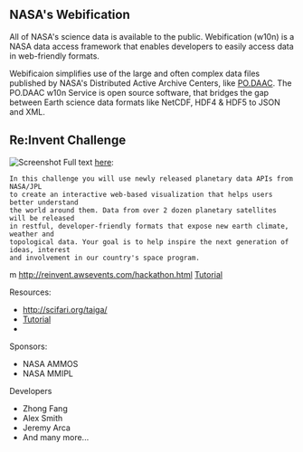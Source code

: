 ## NASA's Webification
All of NASA's science data is available to the public.  Webification (w10n) is a NASA data access framework that enables developers to easily access data in web-friendly formats.

Webificaion simplifies use of the large and often complex data files published by NASA's Distributed Active Archive Centers, like [PO.DAAC](http://podaac.jpl.nasa.gov/).  The PO.DAAC w10n Service is open source software, that bridges the gap between Earth science data formats like NetCDF, HDF4 & HDF5 to JSON and XML.

## Re:Invent Challenge 
![Screenshot](https://github.jpl.nasa.gov/witoff/w10n/raw/master/media/challenge.png)
Full text [here](http://reinvent.awsevents.com/hackathon.html):
```
In this challenge you will use newly released planetary data APIs from NASA/JPL
to create an interactive web-based visualization that helps users better understand
the world around them. Data from over 2 dozen planetary satellites will be released
in restful, developer-friendly formats that expose new earth climate, weather and
topological data. Your goal is to help inspire the next generation of ideas, interest
and involvement in our country's space program.
```
m
http://reinvent.awsevents.com/hackathon.html
[Tutorial](http://podaac-w10n.jpl.nasa.gov/tutorial/)

Resources:
* http://scifari.org/taiga/
* [Tutorial](http://podaac-w10n.jpl.nasa.gov/tutorial/)
* 

Sponsors:
* NASA AMMOS
* NASA MMIPL

Developers
* Zhong Fang
* Alex Smith
* Jeremy Arca
* And many more...

